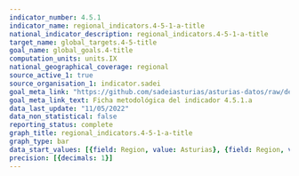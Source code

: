 ```yaml
---
indicator_number: 4.5.1
indicator_name: regional_indicators.4-5-1-a-title
national_indicator_description: regional_indicators.4-5-1-a-title
target_name: global_targets.4-5-title
goal_name: global_goals.4-title
computation_units: units.IX
national_geographical_coverage: regional
source_active_1: true
source_organisation_1: indicator.sadei
goal_meta_link: "https://github.com/sadeiasturias/asturias-datos/raw/develop/descargas/metodologia/4.5.1.a.pdf"
goal_meta_link_text: Ficha metodológica del indicador 4.5.1.a
data_last_update: "11/05/2022"
data_non_statistical: false
reporting_status: complete
graph_title: regional_indicators.4-5-1-a-title
graph_type: bar
data_start_values: [{field: Region, value: Asturias}, {field: Region, value: España}]
precision: [{decimals: 1}]
---
```

